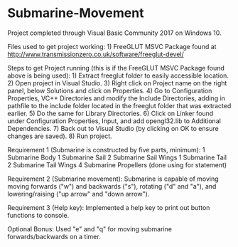 # Submarine-Movement

Project completed through Visual Basic Community 2017 on Windows 10.

Files used to get project working:
	1) FreeGLUT MSVC Package found at http://www.transmissionzero.co.uk/software/freeglut-devel/
	
Steps to get Project running (this is if the FreeGLUT MSVC Package found above is being used):
	1) Extract freeglut folder to easily accessible location.
	2) Open project in Visual Studio.
	3) Right click on Project name on the right panel, below Solutions
		<Project Name> and click on Properties.
	4) Go to Configuration Properties, VC++ Directories and modify
		the Include Directories, adding in pathfile to the include
		folder located in the freeglut folder that was extracted earlier.
	5) Do the same for Library Directories.
	6) Click on Linker found under Configuration Properties, Input, and add
		opengl32.lib to Additional Dependencies.
	7) Back out to Visual Studio (by clicking on OK to ensure changes are saved).
	8) Run project.

Requirement 1 (Submarine is constructed by five parts, minimum):
	1 Submarine Body
	1 Submarine Sail
	2 Submarine Sail Wings
	1 Submarine Tail
	2 Submarine Tail Wings
	4 Submarine Propellers (done using for statement)
	
Requirement 2 (Submarine movement):
	Submarine is capable of moving moving forwards ("w") and backwards ("s"),
		rotating ("d" and "a"), and lowering/raising ("up arrow" and "down arrow").

Requirement 3 (Help key):
	Implemented a help key to print out button functions to console.
	
Optional Bonus:
	Used "e" and "q" for moving submarine forwards/backwards on a timer.
